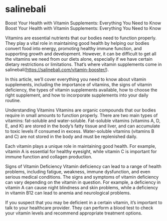 # salinebali
Boost Your Health with Vitamin Supplements: Everything You Need to Know
Boost Your Health with Vitamin Supplements: Everything You Need to Know

Vitamins are essential nutrients that our bodies need to function properly. They play a vital role in maintaining good health by helping our bodies convert food into energy, promoting healthy immune function, and supporting growth and development. However, it can be difficult to get all the vitamins we need from our diets alone, especially if we have certain dietary restrictions or limitations. That’s where vitamin supplements come in salinebali(https://salinebali.com/vitamin-booster/).

In this article, we’ll cover everything you need to know about vitamin supplements, including the importance of vitamins, the signs of vitamin deficiency, the types of vitamin supplements available, how to choose the right supplement, and how to incorporate supplements into your daily routine.

Understanding Vitamins
Vitamins are organic compounds that our bodies require in small amounts to function properly. There are two main types of vitamins: fat-soluble and water-soluble. Fat-soluble vitamins (vitamins A, D, E, and K) are stored in the body’s fatty tissue and liver, and can accumulate to toxic levels if consumed in excess. Water-soluble vitamins (vitamins B and C) are not stored in the body and must be replenished daily.

Each vitamin plays a unique role in maintaining good health. For example, vitamin A is essential for healthy eyesight, while vitamin C is important for immune function and collagen production.

Signs of Vitamin Deficiency
Vitamin deficiency can lead to a range of health problems, including fatigue, weakness, immune dysfunction, and even serious medical conditions. The signs and symptoms of vitamin deficiency can vary depending on the vitamin in question. For example, a deficiency in vitamin A can cause night blindness and skin problems, while a deficiency in vitamin B12 can lead to anemia and neurological problems.

If you suspect that you may be deficient in a certain vitamin, it’s important to talk to your healthcare provider. They can perform a blood test to check your vitamin levels and recommend appropriate treatment options.

